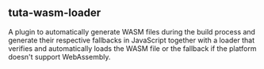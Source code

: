 ## tuta-wasm-loader

A plugin to automatically generate WASM files during the build process and generate their respective fallbacks in
JavaScript together with a loader that verifies and automatically loads the WASM file or the fallback if the platform
doesn't support WebAssembly.